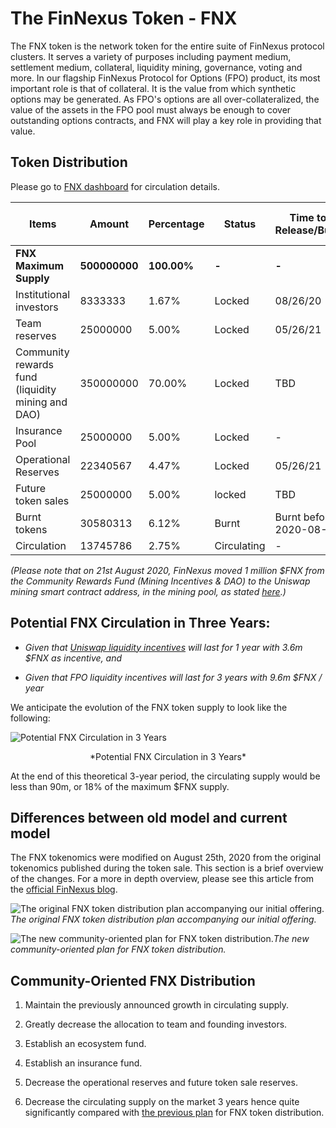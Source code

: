# The FinNexus Token - FNX

The FNX token is the network token for the entire suite of FinNexus protocol clusters. It serves a variety of purposes including payment medium, settlement medium, collateral, liquidity mining, governance, voting and more. In our flagship FinNexus Protocol for Options (FPO) product, its most important role is that of collateral. It is the value from which synthetic options may be generated. As FPO's options are all over-collateralized, the value of the assets in the FPO pool must always be enough to cover outstanding options contracts, and FNX will play a key role in providing that value. 

## Token Distribution

Please go to [FNX dashboard](https://www.finnexus.io/dashboard) for circulation details.

| **Items**                                                               | **Amount**    | **Percentage** | **Status**      | **Time to Release/Burn**     | **Duration of Release**                      |
|---------------------------------------------------------------------|-----------|------------|----------------|--------------------------|-------------------------------------------|
| **FNX Maximum Supply**                                                  | **500000000** | **100.00%**   | **-**              | **-**                        | **Set in smart contract** |
| Institutional investors                                            | 8333333   | 1.67%      | Locked         | 08/26/20                 | 12 months                                 |
| Team reserves                               | 25000000  | 5.00%      | Locked         | 05/26/21                 | 30 months                                 |
| Community rewards fund (liquidity mining and DAO) | 350000000 | 70.00%     | Locked         | TBD                      | During periods of liquidity mining |
| Insurance Pool                                                      | 25000000  | 5.00%      | Locked         | -                        | -                                         |
| Operational Reserves | 22340567  | 4.47%      | Locked         | 05/26/21                 | 60 months                                 |
| Future token sales                                    | 25000000  | 5.00%      | locked         | TBD                      | TBD                                       |
| Burnt tokens                          | 30580313  | 6.12%      | Burnt        | Burnt before 2020-08-23 | -                                         |
| Circulation                                                         | 13745786  | 2.75%      | Circulating | -                        | -                                         |

*(Please note that on 21st August 2020, FinNexus moved 1 million $FNX from the Community Rewards Fund (Mining Incentives & DAO) to the Uniswap mining smart contract address, in the mining pool, as stated [here](https://medium.com/finnexus/introducing-fnx-liquidity-mining-rewards-on-uniswap-24493fbe49d8).)*

## Potential FNX Circulation in Three Years:

* *Given that [Uniswap liquidity incentives](../products/liquidity) will last for 1 year with 3.6m $FNX as incentive, and*

* *Given that FPO liquidity incentives will last for 3 years with 9.6m $FNX / year*

We anticipate the evolution of the FNX token supply to look like the following:

![Potential FNX Circulation in 3 Years](https://cdn-images-1.medium.com/max/2584/1*a5FbB054p2CMHFCQBcrHxg.png)
<center>*Potential FNX Circulation in 3 Years*</center>

At the end of this theoretical 3-year period, the circulating supply would be less than 90m, or 18% of the maximum $FNX supply.

## Differences between old model and current model

The FNX tokenomics were modified on August 25th, 2020 from the original tokenomics published during the token sale. This section is a brief overview of the changes. For a more in depth overview, please see this article from the [official FinNexus blog](https://medium.com/finnexus/fnx-tokenomics-update-382dcbc5d1b9).

![The original FNX token distribution plan accompanying our initial offering.](https://cdn-images-1.medium.com/max/2400/1*6zE_8Xe-VTZjK_wzmmRBTQ.png)*The original FNX token distribution plan accompanying our initial offering.*

![The new community-oriented plan for FNX token distribution.](https://cdn-images-1.medium.com/max/2400/1*tl4MTkW2_bgnGioV2HHv7A.png)*The new community-oriented plan for FNX token distribution.*

## Community-Oriented FNX Distribution

1. Maintain the previously announced growth in circulating supply.

1. Greatly decrease the allocation to team and founding investors.

1. Establish an ecosystem fund.

1. Establish an insurance fund.

1. Decrease the operational reserves and future token sale reserves.

1. Decrease the circulating supply on the market 3 years hence quite significantly compared with [the previous plan](https://medium.com/finnexus/a-note-on-fnx-circulating-supply-7820d668224f) for FNX token distribution.
